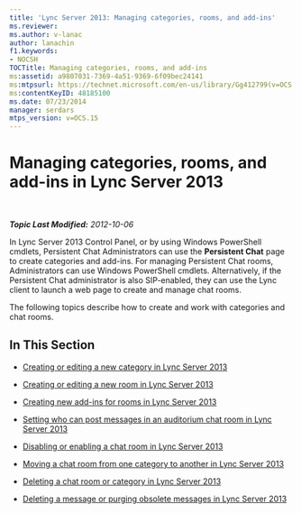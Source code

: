 ```yaml
---
title: 'Lync Server 2013: Managing categories, rooms, and add-ins'
ms.reviewer: 
ms.author: v-lanac
author: lanachin
f1.keywords:
- NOCSH
TOCTitle: Managing categories, rooms, and add-ins
ms:assetid: a9807031-7369-4a51-9369-6f09bec24141
ms:mtpsurl: https://technet.microsoft.com/en-us/library/Gg412799(v=OCS.15)
ms:contentKeyID: 48185100
ms.date: 07/23/2014
manager: serdars
mtps_version: v=OCS.15
---
```


<div data-xmlns="http://www.w3.org/1999/xhtml">

<div class="topic" data-xmlns="http://www.w3.org/1999/xhtml" data-msxsl="urn:schemas-microsoft-com:xslt" data-cs="https://msdn.microsoft.com/">

<div data-asp="https://msdn2.microsoft.com/asp">

# Managing categories, rooms, and add-ins in Lync Server 2013

</div>

<div id="mainSection">

<div id="mainBody">

<span> </span>

_**Topic Last Modified:** 2012-10-06_

In Lync Server 2013 Control Panel, or by using Windows PowerShell cmdlets, Persistent Chat Administrators can use the **Persistent Chat** page to create categories and add-ins. For managing Persistent Chat rooms, Administrators can use Windows PowerShell cmdlets. Alternatively, if the Persistent Chat administrator is also SIP-enabled, they can use the Lync client to launch a web page to create and manage chat rooms.

The following topics describe how to create and work with categories and chat rooms.

<div>

## In This Section

  - [Creating or editing a new category in Lync Server 2013](lync-server-2013-creating-or-editing-a-new-category.md)

  - [Creating or editing a new room in Lync Server 2013](lync-server-2013-creating-or-editing-a-new-room.md)

  - [Creating new add-ins for rooms in Lync Server 2013](lync-server-2013-creating-new-add-ins-for-rooms.md)

  - [Setting who can post messages in an auditorium chat room in Lync Server 2013](lync-server-2013-setting-who-can-post-messages-in-an-auditorium-chat-room.md)

  - [Disabling or enabling a chat room in Lync Server 2013](lync-server-2013-disabling-or-enabling-a-chat-room.md)

  - [Moving a chat room from one category to another in Lync Server 2013](lync-server-2013-moving-a-chat-room-from-one-category-to-another.md)

  - [Deleting a chat room or category in Lync Server 2013](lync-server-2013-deleting-a-chat-room-or-category.md)

  - [Deleting a message or purging obsolete messages in Lync Server 2013](lync-server-2013-deleting-a-message-or-purging-obsolete-messages.md)

</div>

</div>

<span> </span>

</div>

</div>

</div>

